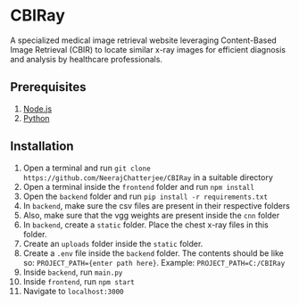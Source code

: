 # CBIRay

A specialized medical image retrieval website leveraging Content-Based Image Retrieval (CBIR) to locate similar x-ray images for efficient diagnosis and analysis by healthcare professionals.

## Prerequisites
1. [Node.js](https://nodejs.org/)
2. [Python](https://www.python.org/)

## Installation

1. Open a terminal and run `git clone https://github.com/NeerajChatterjee/CBIRay`  in a suitable directory
2. Open a terminal inside the `frontend` folder and run `npm install`
3. Open the `backend` folder and run `pip install -r requirements.txt`
4. In `backend`, make sure the csv files are present in their respective folders
5. Also, make sure that the vgg weights are present inside the `cnn` folder
6. In `backend`, create a `static` folder. Place the chest x-ray files in this folder.
7. Create an `uploads` folder inside the `static` folder.
8. Create a `.env` file inside the `backend` folder. The contents should be like so: `PROJECT_PATH={enter path here}`. Example: `PROJECT_PATH=C:/CBIRay`
9. Inside `backend`, run `main.py`
10. Inside `frontend`, run `npm start`
11. Navigate to `localhost:3000` 